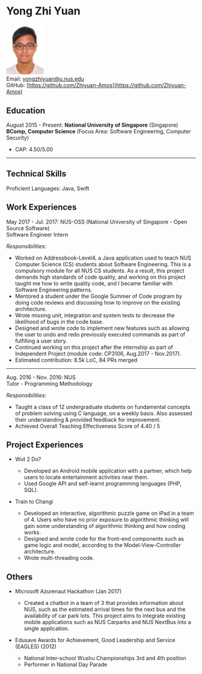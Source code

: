 # Yong Zhi Yuan

<img src="photo.png" width="100" /><br>
Email: [yongzhiyuan@u.nus.edu](yongzhiyuan@u.nus.edu)<br>
GitHub: [https://github.com/Zhiyuan-Amos](https://github.com/Zhiyuan-Amos)<br>

## Education

August 2015 - Present: **National University of Singapore** (Singapore)<br>
**BComp, Computer Science** (Focus Area: Software Engineering, Computer Security)<br>

* CAP: 4.50/5.00
 
---

## Technical Skills

Proficient Languages: Java, Swift

## Work Experiences

May 2017 - Jul. 2017: NUS-OSS (National University of Singapore - Open Source Software)<br>
Software Engineer Intern

*Responsibilities:*<br>

* Worked on Addressbook-Level4, a Java application used to teach NUS Computer Science (CS) students about Software Engineering. This is a compulsory module for all NUS CS students. As a result, this project demands high standards of code quality, and working on this project taught me how to write quality code, and I became familiar with Software Engineering patterns.
* Mentored a student under the Google Summer of Code program by doing code reviews and discussing how to improve on the existing architecture.
* Wrote missing unit, integration and system tests to decrease the likelihood of bugs in the code base.
* Designed and wrote code to implement new features such as allowing the user to undo and redo previously executed commands as part of fulfilling a user story.
* Continued working on this project after the internship as part of Independent Project (module code: CP3106, Aug.2017 - Nov.2017).
* Estimated contribution: 8.5k LoC, 84 PRs merged

---

Aug. 2016 - Nov. 2016: NUS<br>
Tutor - Programming Methodology

*Responsibilities:*<br>

* Taught a class of 12 undergraduate students on fundamental concepts of problem solving using C language, on a weekly basis. Also assessed their understanding & provided feedback for improvement.
* Achieved Overall Teaching Effectiveness Score of 4.40 / 5

## Project Experiences

* Wut 2 Do?
    * Developed an Android mobile application with a partner, which help users to locate entertainment activities near them.
    * Used Google API and self-learnt programming languages (PHP, SQL).

* Train to Changi
    * Developed an interactive, algorithmic puzzle game on iPad in a team of 4. Users who have no prior exposure to algorithmic thinking will gain some understanding of algorithmic thinking and how coding works.
    * Designed and wrote code for the front-end components such as game logic and model, according to the Model-View-Controller architecture.
    * Wrote multi-threading code.

## Others

* Microsoft Azurenaut Hackathon (Jan 2017)
  * Created a chatbot in a team of 3 that provides information about NUS, such as the estimated arrival times for the next bus and the availability of car park lots. This project aims to integrate existing mobile applications such as NUS Carparks and NUS NextBus into a single application.
  
* Edusave Awards for Achievement, Good Leadership and Service (EAGLES) (2012)
  * National Inter-school Wushu Championships 3rd and 4th position
  * Performer in National Day Parade